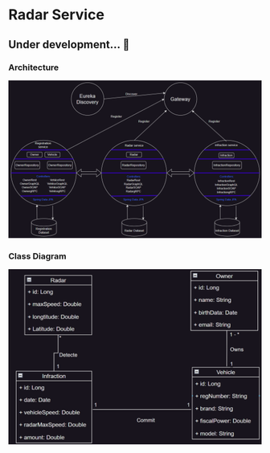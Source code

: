 # Radar Service
## Under development... 🚀
### Architecture
![Architecture](assets/Architecture.png)
### Class Diagram
![Class diagram](assets/Class%20diagram.png)